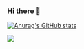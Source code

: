 ### Hi there 👋

[![Anurag's GitHub stats](https://github-readme-stats.vercel.app/api?tofu-tsukuba=anuraghazra)](https://github.com/anuraghazra/github-readme-stats)

![](https://github-readme-stats.vercel.app/api/top-langs/?tofu-tsukuba=tocoteron&layout=compact&theme=dracula)

<!--
**tofu-tsukuba/tofu-tsukuba** is a ✨ _special_ ✨ repository because its `README.md` (this file) appears on your GitHub profile.

Here are some ideas to get you started:

- 🔭 I’m currently working on ...
- 🌱 I’m currently learning ...
- 👯 I’m looking to collaborate on ...
- 🤔 I’m looking for help with ...
- 💬 Ask me about ...
- 📫 How to reach me: ...
- 😄 Pronouns: ...
- ⚡ Fun fact: ...
-->
